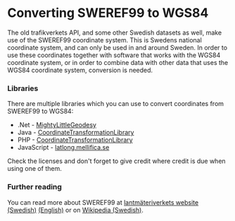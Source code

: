 # Converting SWEREF99 to WGS84

The old trafikverkets API, and some other Swedish datasets as well, make use of the SWEREF99 coordinate system. This is
Swedens national coordinate system, and can only be used in and around Sweden. In order to use these coordinates
together with software that works with the WGS84 coordinate system, or in order to combine data with other data that
uses the WGS84 coordinate system, conversion is needed.

### Libraries

There are multiple libraries which you can use to convert coordinates from SWEREF99 to WGS84:

* .Net - [MightyLittleGeodesy](https://github.com/bjornsallarp/MightyLittleGeodesy)
* Java - [CoordinateTransformationLibrary](https://github.com/goober/coordinate-transformation-library)
* PHP - [CoordinateTransformationLibrary](https://github.com/david-xelera/CoordinateTransformationLibrary)
* JavaScript - [latlong.mellifica.se](http://latlong.mellifica.se)

Check the licenses and don't forget to give credit where credit is due when using one of them.

### Further reading

You can read more about SWEREF99
at [lantmäteriverkets website \(Swedish\)](https://www.lantmateriet.se/sv/Kartor-och-geografisk-information/gps-geodesi-och-swepos/Referenssystem/Tredimensionella-system/SWEREF-99/) [\(English\)](https://www.lantmateriet.se/en/maps-and-geographic-information/gps-geodesi-och-swepos/Referenssystem/Tredimensionella-system/SWEREF-99/)
or on [Wikipedia \(Swedish\)](http://sv.wikipedia.org/wiki/SWEREF_99).

